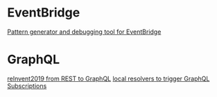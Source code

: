 # EventBridge
[Pattern generator and debugging tool for EventBridge](https://www.npmjs.com/package/@mhlabs/evb-cli)

# GraphQL
[reInvent2019 from REST to GraphQL](https://d1.awsstatic.com/events/reinvent/2019/Upgrade_your_APIs_from_REST_to_GraphQL_with_AWS_AppSync_and_AWS_Amplify_SVS364-P.pdf)
[local resolvers to trigger GraphQL Subscriptions](https://docs.aws.amazon.com/appsync/latest/devguide/tutorial-local-resolvers.html)